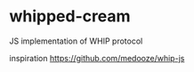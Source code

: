 # whipped-cream

JS implementation of WHIP protocol

inspiration https://github.com/medooze/whip-js
